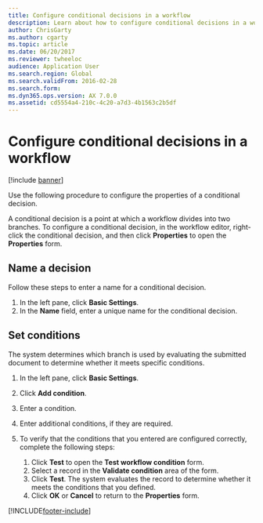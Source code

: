 ```yaml
---
title: Configure conditional decisions in a workflow
description: Learn about how to configure conditional decisions in a workflow, including outlines on naming decisions and setting conditions.
author: ChrisGarty
ms.author: cgarty
ms.topic: article
ms.date: 06/20/2017
ms.reviewer: twheeloc
audience: Application User
ms.search.region: Global
ms.search.validFrom: 2016-02-28
ms.search.form: 
ms.dyn365.ops.version: AX 7.0.0
ms.assetid: cd5554a4-210c-4c20-a7d3-4b1563c2b5df
---
```


# Configure conditional decisions in a workflow

[!include [banner](../includes/banner.md)]


Use the following procedure to configure the properties of a conditional decision.

A conditional decision is a point at which a workflow divides into two branches. To configure a conditional decision, in the workflow editor, right-click the conditional decision, and then click **Properties** to open the **Properties** form.

## Name a decision

Follow these steps to enter a name for a conditional decision.

1. In the left pane, click **Basic Settings**.
2. In the **Name** field, enter a unique name for the conditional decision.

## Set conditions

The system determines which branch is used by evaluating the submitted document to determine whether it meets specific conditions.

1. In the left pane, click **Basic Settings**.
2. Click **Add condition**.
3. Enter a condition.
4. Enter additional conditions, if they are required.
5. To verify that the conditions that you entered are configured correctly, complete the following steps:

    1. Click **Test** to open the **Test workflow condition** form.
    2. Select a record in the **Validate condition** area of the form.
    3. Click **Test**. The system evaluates the record to determine whether it meets the conditions that you defined.
    4. Click **OK** or **Cancel** to return to the **Properties** form.


[!INCLUDE[footer-include](../../../includes/footer-banner.md)]
